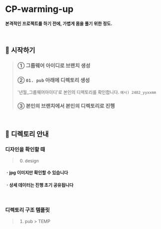 # CP-warming-up
__본격적인 프로젝트를 하기 전에, 가볍게 몸을 풀기 위한 정도.__


<br>


## 👋 시작하기
>  ### ① 그룹웨어 아이디로 브랜치 생성
>  ### ② `01. pub` 아래에 디렉토리 생성
>   '년월_그룹웨어아이디'로 본인의 디렉토리를 확인합니다.    `예시) 2402_yyxxmm`
>  ### ③ 본인의 브랜치에서 본인의 디렉토리로 진행


<br>


## 🖤 디렉토리 안내
### 디자인을 확인할 때
> 00. design
#### ㆍjpg 이미지만 확인할 수 있습니다
#### ㆍ상세 데이터는 진행 초기 공유됩니다

<br>


### 디렉토리 구조 템플릿 
> 01. pub > TEMP

